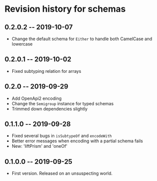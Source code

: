 # Revision history for schemas

## 0.2.0.2 --  2019-10-07
* Change the default schema for `Either` to handle both CamelCase and lowercase

## 0.2.0.1 --  2019-10-02
* Fixed subtyping relation for arrays

## 0.2.0 --  2019-09-29
* Add OpenApi2 encoding
* Change the `Semigroup` instance for typed schemas
* Trimmed down dependencies slightly

## 0.1.1.0 --  2019-09-28
* Fixed several bugs in `isSubtypeOf` and `encodeWith`
* Better error messages when encoding with a partial schema fails
* New: 'liftPrism' and 'oneOf'

## 0.1.0.0 -- 2019-09-25

* First version. Released on an unsuspecting world.
